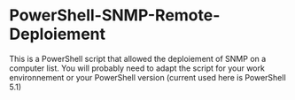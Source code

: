 # PowerShell-SNMP-Remote-Deploiement
This is a PowerShell script that allowed the deploiement of SNMP on a computer list.
You will probably need to adapt the script for your work environnement or your PowerShell version (current used here is PowerShell 5.1)
